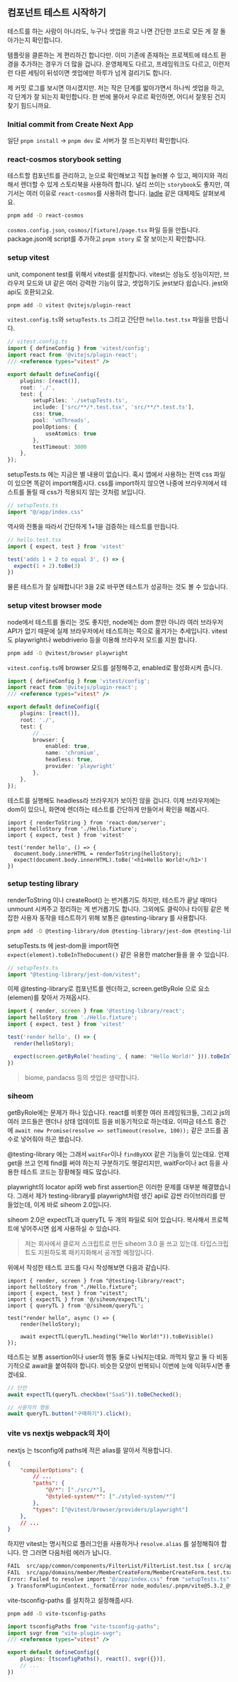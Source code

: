 ## 컴포넌트 테스트 시작하기

테스트를 하는 사람이 아니라도, 누구나 셋업을 하고 나면 간단한 코드로 모든 게 잘 돌아가는지 확인합니다.

템플릿을 클론하는 게 편리하긴 합니다만. 이미 기존에 존재하는 프로젝트에 테스트 환경을 추가하는 경우가 더 많을 겁니다. 운영체제도 다르고, 프레임워크도 다르고, 이런저런 다른 세팅이 뒤섞이면 셋업에만 하루가 넘게 걸리기도 합니다.

제 커밋 로그를 보시면 아시겠지만. 저는 작은 단계를 밟아가면서 하나씩 셋업을 하고, 각 단계가 잘 되는지 확인합니다. 한 번에 몰아서 우르르 확인하면, 어디서 잘못된 건지 찾기 힘드니까요.

### Initial commit from Create Next App

일단 `pnpm install` -> `pnpm dev` 로 서버가 잘 뜨는지부터 확인합니다.

### react-cosmos storybook setting

테스트할 컴포넌트를 관리하고, 눈으로 확인해보고 직접 눌러볼 수 있고, 페이지와 격리해서 렌더할 수 있게 스토리북을 사용하려 합니다. 널리 쓰이는 `storybook`도 좋지만, 여기서는 여러 이유로 `react-cosmos`를 사용하려 합니다.  [ladle](https://ladle.dev/blog/introducing-ladle/) 같은 대체제도 살펴보세요.

```sh
pnpm add -D react-cosmos
```

`cosmos.config.json`, `cosmos/[fixture]/page.tsx` 파일 등을 만듭니다. package.json에 script를 추가하고 `pnpm story` 로 잘 보이는지 확인합니다.

### setup vitest

unit, component test를 위해서 vitest를 설치합니다. vitest는 성능도 성능이지만, 브라우저 모드와 UI 같은 여러 강력한 기능이 많고, 셋업하기도 jest보다 쉽습니다. jest와 api도 호환되고요.

```sh
pnpm add -D vitest @vitejs/plugin-react
```

`vitest.config.ts`와 `setupTests.ts` 그리고 간단한 `hello.test.tsx` 파일을 만듭니다.

```ts
// vitest.config.ts
import { defineConfig } from 'vitest/config';
import react from '@vitejs/plugin-react';
/// <reference types="vitest" />

export default defineConfig({
	plugins: [react()],
	root: './',
	test: {
		setupFiles: './setupTests.ts',
		include: ['src/**/*.test.tsx', 'src/**/*.test.ts'],
		css: true,
		pool: 'vmThreads',
		poolOptions: {
			useAtomics: true
		},
		testTimeout: 3000
	},
});

```

setupTests.ts 에는 지금은 별 내용이 없습니다. 혹시 앱에서 사용하는 전역 css 파일이 있으면 똑같이 import해줍시다. css를 import하지 않으면 나중에 브라우저에서 테스트를 돌릴 때 css가 적용되지 않는 것처럼 보입니다.

```ts
// setupTests.ts
import "@/app/index.css"
```

역사와 전통을 따라서 간단하게 1+1을 검증하는 테스트를 만듭니다.

```ts
// hello.test.tsx
import { expect, test } from 'vitest'

test('adds 1 + 2 to equal 3', () => {
  expect(1 + 2).toBe(3)
})
```

물론 테스트가 잘 실패합니다! 3을 2로 바꾸면 테스트가 성공하는 것도 볼 수 있습니다.

### setup vitest browser mode

node에서 테스트를 돌리는 것도 좋지만, node에는 dom 뿐만 아니라 여러 브라우저 API가 없기 때문에 실제 브라우저에서 테스트하는 쪽으로 옮겨가는 추세입니다. vitest도 playwright나 webdriverio 등을 이용해 브라우저 모드를 지원 합니다.

```sh
pnpm add -D @vitest/browser playwright
```

`vitest.config.ts`에 browser 모드를 설정해주고, enabled로 활성화시켜 줍니다.

```ts
import { defineConfig } from 'vitest/config';
import react from '@vitejs/plugin-react';
/// <reference types="vitest" />

export default defineConfig({
	plugins: [react()],
	root: './',
	test: {
		// ...
		browser: {
			enabled: true,
			name: 'chromium',
			headless: true,
			provider: 'playwright'
		},
	},
});
```

테스트를 실행해도 headless라 브라우저가 보이진 않을 겁니다. 이제 브라우저에는 dom이 있으니, 화면에 렌더하는 테스트를 간단하게 만들어서 확인을 해봅시다.

```tsx
import { renderToString } from 'react-dom/server';
import helloStory from './Hello.fixture';
import { expect, test } from 'vitest'

test('render hello', () => {
  document.body.innerHTML = renderToString(helloStory);
  expect(document.body.innerHTML).toBe('<h1>Hello World!</h1>')
})
```

### setup testing library

renderToString 이나 createRoot() 는 번거롭기도 하지만, 테스트가 끝날 때마다 unmount 시켜주고 정리하는 게 번거롭기도 합니다. 그외에도 클릭이나 타이핑 같은 복잡한 사용자 동작을 테스트하기 위해 보통은 @testing-library 를 사용합니다.

```sh
pnpm add -D @testing-library/dom @testing-library/jest-dom @testing-library/react @testing-library/user-event
```

setupTests.ts 에 jest-dom을 import하면 `expect(element).toBeInTheDocument()` 같은 유용한 matcher들을 쓸 수 있습니다.
```ts
// setupTests.ts
import "@testing-library/jest-dom/vitest";
```

이제 @testing-library로 컴포넌트를 렌더하고, screen.getByRole 으로 요소(elemen)를 찾아서 가져옵시다.

```ts
import { render, screen } from '@testing-library/react';
import helloStory from './Hello.fixture';
import { expect, test } from 'vitest'

test('render hello', () => {
  render(helloStory);

  expect(screen.getByRole('heading', { name: "Hello World!" })).toBeInTheDocument()
})
```


> biome, pandacss 등의 셋업은 생략합니다.

### siheom

getByRole에는 문제가 하나 있습니다. react를 비롯한 여러 프레임워크들, 그리고 js의 여러 코드들은 렌더나 상태 업데이트 등을 비동기적으로 하는데요. 이따금 테스트 중간에 `await new Promise(resolve => setTimeout(resolve, 100));` 같은 코드를 꼼수로 넣어줘야 하곤 했습니다.

@testing-library 에는 그래서 `waitFor`이나 `findByXXX` 같은 기능들이 있는데요. 언제 get을 쓰고 언제 find를 써야 하는지 구분하기도 헷갈리지만, waitFor이나 act 등을 사용한 테스트 코드는 장황해질 때도 많습니다.

playwright의 locator api와 web first assertion은 이러한 문제를 대부분 해결했습니다. 그래서 제가 testing-library를 playwright처럼 생긴 api로 감싼 라이브러리를 만들었는데, 이게 바로 siheom 2.0입니다.

siheom 2.0은 expectTL과 queryTL 두 개의 파일로 되어 있습니다. 복사해서 프로젝트에 넣어주시면 쉽게 사용하실 수 있습니다.

> 저는 회사에서 클로저 스크립트로 만든 siheom 3.0 을 쓰고 있는데. 타입스크립트도 지원하도록 패키지화해서 공개할 예정입니다.

위에서 작성한 테스트 코드를 다시 작성해보면 다음과 같습니다.

```tsx
import { render, screen } from "@testing-library/react";
import helloStory from "./Hello.fixture";
import { expect, test } from "vitest";
import { expectTL } from '@/siheom/expectTL';
import { queryTL } from '@/siheom/queryTL';

test("render hello", async () => {
	render(helloStory);

	await expectTL(queryTL.heading("Hello World!")).toBeVisible()
});
```

테스트는 보통 assertion이나 user의 행동 둘로 나눠지는데요. 까먹지 말고 둘 다 비동기적으로 await을 붙여줘야 합니다. 비슷한 모양이 반복되니 이번에 눈에 익혀두시면 좋겠네요.

```ts
// 단언
await expectTL(queryTL.checkbox("SaaS")).toBeChecked();

// 사용자의 행동
await queryTL.button("구매하기").click();
```


### vite vs nextjs webpack의 차이

nextjs 는 tsconfig에 paths에 적은 alias를 알아서 적용합니다.

```json
{
	"compilerOptions": {
		// ...
		"paths": {
			"@/*": ["./src/*"],
			"@styled-system/*": ["./styled-system/*"]
		},
		"types": ["@vitest/browser/providers/playwright"]
	},
	// ...
}
```

하지만 vitest는 명시적으로 플러그인을 사용하거나 `resolve.alias` 를 설정해줘야 합니다. 안 그러면 다음처럼 에러가 납니다.

```sh
FAIL  src/app/common/components/FilterList/FilterList.test.tsx [ src/app/common/components/FilterList/FilterList.test.tsx ]
FAIL  src/app/domains/member/MemberCreateForm/MemberCreateForm.test.tsx [ src/app/domains/member/MemberCreateForm/MemberCreateForm.test.tsx ]
Error: Failed to resolve import "@/app/index.css" from "setupTests.ts". Does the file exist?
 ❯ TransformPluginContext._formatError node_modules/.pnpm/vite@5.3.2_@types+node@20.14.9_lightning
```

vite-tsconfig-paths 를 설치하고 설정해줍시다.

```sh
pnpm add -D vite-tsconfig-paths
```

```ts
import tsconfigPaths from "vite-tsconfig-paths";
import svgr from "vite-plugin-svgr";
/// <reference types="vitest" />

export default defineConfig({
	plugins: [tsconfigPaths(), react(), svgr({})],
	// ...
})
```